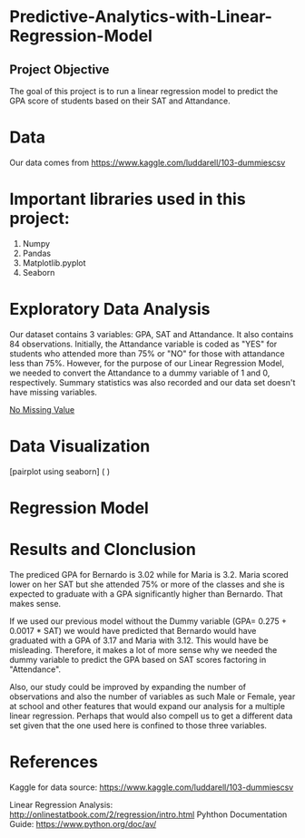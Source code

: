 # Predictive-Analytics-with-Linear-Regression-Model
## Project Objective
The goal of this project is to run a linear regression model to predict the GPA score of students based on their SAT and Attandance. 

# Data
Our data comes from https://www.kaggle.com/luddarell/103-dummiescsv

# Important libraries used in this project:
1. Numpy
2. Pandas
3. Matplotlib.pyplot
4. Seaborn

# Exploratory Data Analysis
Our dataset contains 3 variables: GPA, SAT and Attandance. It also contains 84 observations. Initially, the Attandance variable is coded as "YES" for students who attended more than 75% or "NO" for those with attandance less than 75%. However, for the purpose of our Linear Regression Model, we needed to convert the Attandance to a dummy variable of 1 and 0, respectively. Summary statistics was also recorded and our data set doesn't have missing variables.

[No Missing Value]("https://github.com/vimpicode/Predictive-Analytics-with-Linear-Regression-Model/blob/main/Heatmap.png")


# Data Visualization

[pairplot using seaborn] (    )

# Regression Model 


# Results and Clonclusion
The prediced GPA for Bernardo is 3.02 while for Maria is 3.2. Maria scored lower on her SAT but she attended 75% or more of the classes and she is expected to graduate with a GPA significantly higher than Bernardo. That makes sense.

If we used our previous model without the Dummy variable (GPA= 0.275 + 0.0017 * SAT) we would have predicted that Bernardo would have graduated with a GPA of 3.17 and Maria with 3.12. This would have be misleading. Therefore, it makes a lot of more sense why we needed the dummy variable to predict the GPA based on SAT scores factoring in "Attendance". 

Also, our study could be improved by expanding the number of observations and also the number of variables as such Male or Female, year at school and other features that would expand our analysis for a multiple linear regression. Perhaps that would also compell us to get a different data set given that the one used here is confined to those three variables.

# References

Kaggle for data source: https://www.kaggle.com/luddarell/103-dummiescsv

Linear Regression Analysis: http://onlinestatbook.com/2/regression/intro.html 
Pyhthon Documentation Guide: https://www.python.org/doc/av/



